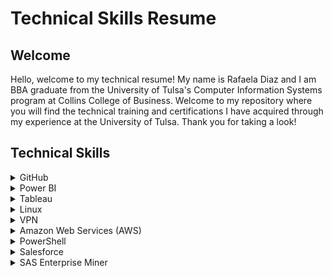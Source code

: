 <h1>Technical Skills Resume</h1>
<h2>Welcome</h2>
Hello, welcome to my technical resume! My name is Rafaela Diaz and I am BBA graduate from the University of Tulsa's Computer Information Systems program at Collins College of Business. Welcome to my repository where you will find the technical training and certifications I have acquired through my experience at the University of Tulsa. Thank you for taking a look!

<h2>Technical Skills</h2>

<details><summary>GitHub</summary>
          
<br /> I completed the following courses in the <a href="https://lab.github.com/courses">GitHub Learning Lab</a>. These courses helped me understand the basic Github workflow and taught me many useful fundamental Github skills such as how to stand up static pages, create and manage pull requests, facilitate collaboration, the use of Markdown and HTML to format webpages, and more.<br />
<br></br>
<h4>Courses:</h4>
<ul>
<li>Introduction to GitHub</li>
<li>Communicating using Markdown</li>
<li>Uploading your project to Github</li>
<li>GitHub Pages</li>
<li>Reviewing pull requests</li>
<li>Managing merge conflicts</li>
<li>Securing your workflows</li>
</ul>
<br />
<img src="firstday.png" alt="Github First Day Learning Path photo" />
<img src="firstweek.png" alt="Github First Week Learning Path photo" />
<img src="profile.png" alt="Github Profile RD photo" />
<br />
<br />

</details> 
          
<details><summary>Power BI</summary>
          
<br> I completed the <a href="https://www.edx.org/course/analyzing-and-visualizing-data-with-power-bi-0">Analyzing and Visualizing Data with Power BI</a> course on edX and completed the following courses. These courses taught me how to input data from different data sources, create interactive visual reports, add and modify elements on a dashboard, and transform and interpret different kinds of data.<br>
<br></br>
<h4>Courses:</h4> 
<ul>
<li>Power BI Desktop Data Transformations</li>
<li>Power BI Desktop Modelling</li>
<li>Power BI Desktop Visualization</li>
<li>Power BI Service</li>
<li>Working with Excel</li>
<li>Direct Connectivity</li>
<li>Developer API</li>
<li>Mobile App</li>
</ul>
<br>
<img src="PowerBICourse.png" alt="Power BI Course Completion">
<br>
<br></br>
After completing the Power BI edX course, I created the following dashboard using the <a                                       href="https://docs.microsoft.com/en-us/power-bi/sample-datasets#the-power-bi-samples-as-excel-files">Supplier Quality         Analysis sample data</a> provided by Microsoft. This dashboard shows the skills and knowledge I have gained throughout         this course, by using different visualization charts to effectively represent and communicate complex datasets.
Click the following link to watch a demonstration of my Power BI dashboard: <a                                                 href="https://youtu.be/b664ZzpZtSk">Rafaela Diaz Supplier Quality Analysis Dashboard Video</a>.
A link to my shared Dashboard in PowerBI is also available here: <a href="https://app.powerbi.com/groups/me/dashboards/3edb2d08-7596-4fa2-a038-d77650484157?ctid=d4ff013c-62b7-4167-924f-          5bd93e8202d3">Rafaela Diaz Supplier Quality Analysis Dashboard in Power BI</a>.
<br>
<br></br>
<img src="Dashboard Rafaela.png" alt="Power BI dashboard photo">
<br>
<br>
 
</details>
 
<details><summary>Tableau</summary>
       
<br>For my Business Intelligence and Data Visualization CIS course, besides learning basic data analytics, I had the opportunity to gain experience and
 develop a working familiarity with the grounding principle of data visualization using Excel, Power BI, as well as Tableau. The extent of this course
 allowed me to understand how to implement data visualization tools, incorporate real datasets from multiple large-scale cases and convey data in an
 impactful way. Some of my course learning objectives were to understand fundamental design principles of effective visualizations, utilize popular 
 visualization applications such as Excel, Power BI, and Tableau, and demonstrate the ability to use technology tools to analyze data and report effectively.
     <br>
     <br></br>
     <h4>Tableau Skills Learned:</h4> 
     <ul>
     <li>Connecting to Data Sources</li>
     <li>Filtering and sorting data</li>
     <li>Creating Groups and Hierarchies</li>  
     <li>Creating Sets, Reference Lines, and Parameters</li>
     <li>Creating Calculations, Dashboards, and Stories</li>
     </ul>
     <br> 
     <br></br>
     After completing the course, I created a Tableau Final Project for the class where I visually represented important and relevant information based on a 
     COVID-19 Excel dataset. Some of the visual analytics I used in my project include visualizations, dashboards, a story, calculated fields, sets, 
     and parameters. The following images are screenshots of my Tableau Project on real COVID-19 data. 
     <br>
     <br></br>
     <img src="Map.png" alt="Tableau photo1">
     <img src="LineGraph.png" alt="Tableau photo2">
     <img src="BubbleChart.png" alt="Tableau photo3">
     <img src="ColumnChart.png" alt="Tableau photo4">
     <img src="BarGraph.png" alt="Tableau photo5">
     <img src="BarGraph2.png" alt="Tableau photo6">
     <img src="TreeMap.png" alt="Tableau photo7">
     <img src="Dashboard.png" alt="Tableau photo8">
     <img src="Dashboard2.png" alt="Tableau photo9">
     <img src="Story1.png" alt="Tableau photo10">
     <img src="Story2.png" alt="Tableau photo11">
     <img src="Story3.png" alt="Tableau photo12">
     <img src="Story4.png" alt="Tableau photo13">
     <br>
     <br>

</details>
  
<details><summary>Linux</summary>
          
<br>I completed the LPI Linux Essentials Certification course on <a href="https://linuxacademy.com/">Linux Academy</a>. 
These courses helped me get started with the Linux operating system and the Linux kernel, as well as getting the basic skills for the Linux command line syntax. 
<br>
<br> 
<h4>Topics:</h4>
<ul>
<li>Linux Evolution and Popular Operating Systems</li>
<li>Major Open-Source Applications</li>
<li>Open-Source Software and Licensing</li>  
<li>ICT Skills and Working in Linux</li> 
<li>Command Line Basics</li>
<li>Using the Command Line to Get Help</li>
<li>Using Directories and Listing Files</li> 
<li>Creating, Moving, and Deleting Files</li> 
<li>Archiving Files on the Command Line</li> 
<li>Searching and Extracting Data from Files</li>
<li>Turning Commands into a Script</li>
<li>Choosing an Operating System</li>
<li>Understanding Computer Hardware</li>
<li>Where Data Is Stored</li> 
<li>Your Computer on the Network</li> 
<li>Basic Security and Identifying User Types</li> 
<li>Creating Users and Groups</li> 
<li>Managing File Permissions and Ownership</li>  
<li>Special Directories and Files</li>
</ul>
<h4> Certificate: </h4>
<img src="LinuxRafaela.png" alt="LPI Linux Essentials Certificate Course Completion">
<br>  
          
</details>
   
<details><summary>VPN</summary>

<br>
I installed the lastest version of Ubuntu server and configured my own IPSEC VPN in the cloud using the <a href="https://github.com/trailofbits/algo">Algo VPN</a> Ansible scripts provided by Trail of Bits. With the help of this tutorial, I successfully deployed the Algo server, configured VPN clients, set up an SSH tunnel, and added and removed users. 
I also had to set up an account with Digital Ocean, a cloud hosting provider, to run the VPN and download the Wireguard app for macOS to enable my VPN clients. 
<br>
<br>
<img src="AlgoVPN.png" alt="Algo VPN photo"> 
<br>
<br>

</details>
  
<details><summary>Amazon Web Services (AWS)</summary>
<br>
 I completed the AWS Essentials course on <a href="https://linuxacademy.com/">Linux Academy</a>. The course introduced me to the core AWS services, helped set up my own AWS account, and I was challenged with real-world scenarios and hands-on activities using the Linux live environment. I was provided with an introduction to Amazon's Identity Access Management, Elastic Compute Cloud, database services, Simple Notification System, Elastic Load Balancers, Auto Scaling, and Route 53. 
<br>
<br>
       
<h4>Topics:</h4>
<ul>
<li>AWS Essentials</li>
<li>Managing AWS Access with Users, Groups, and Roles</li>
<li>Identity and Access Management (IAM)</li>
<li>Networking Services and Connectivity</li>
<li>Virtual Private Cloud (VPC)</li>
<li>Compute Services</li>
<li>Elastic Cloud Compute (EC2)</li>
<li>Storage Services</li>
<li>Database Services</li>
<li>Monitoring, Alerts, and Notifications</li>
<li>Simple Notification Service (SNS)</li>
<li>Load Balancing, Elasticity, and Scalability</li>
<li>Elastic Load Balancer (ELB)</li>
<li>Auto Scaling</li>
<li>Route 53</li>
<li>Serverless Computing - Lambda</li>
</ul>
<br> 
<img src="AWSCertificate.png" alt="AWS photo">
<br>
<br>
      
</details>

<details><summary>PowerShell</summary>
<br> 
I completed the PowerShell 5 Essential Training on <a href="https://www.linkedin.com/learning/powershell-5-essential-training/welcome">LinkedIn Learning</a>.This training provided me a detailed overview and learning experience of Powershell 5 including how to get a hand from the help system, extend PowerShell with modules and snap-ins, harness the power of the PowerShell pipeline, and script and automate common administrative tasks. I was also introduced to one of PowerShell's most exciting features, remote management, which can be very useful for scaling management. 
<br>
<br>
       
<h4>Topics:</h4>
<ul>
<li>Installing Windows Management Framework 5</li>
<li>Running commands (cmdlets)</li>
<li>Discovering commands</li>
<li>Understanding cmdlet syntax</li>
<li>Resolving terse commands</li>
<li>Finding and using local modules</li>
<li>Working with files, printers, CSVs, and XML in the pipeline</li>
<li>Selecting, sorting, and filtering object data</li>
<li>Creating scripts</li>
<li>Automating tasks</li>
<li>Using PowerShell remoting</li>
</ul>
<br> 
<img src="PowerShell.png" alt="PowerShell photo">
<br>
<br>
  
</details>
     
<details><summary>Salesforce</summary>
<br>
I completed the Salesforce Admin Beginner training course on <a href="https://trailhead.salesforce.com/en/content/learn/trails/force_com_admin_beginner">Trailhead Salesforce</a>. This course taught me the basics of customizing and managing the Salesforce platform as an administrator and introduced me to some core skills including general, reporting, moblile, database, and data management skills. The modules covered in this training provided me a detailed overview of important tasks and subjects that are useful to know to get around Salesforce as an admin and enhance the user-side experience. 
<br>
<br>
       
<h4>Topics:</h4>
<ul>
<li>Salesforce Platform Basics</li>
<li>Data Modeling</li>
<li>Data Management</li>
<li>Lightning Experience Customization</li>
<li>User Engagement</li>
<li>Reports & Dashboards for Lightning Experience</li>
</ul>
<br> 
<img src="Salesforce1.png" alt="Salesforce1 photo">
<img src="Salesforce2.png" alt="Salesforce2 photo">
<img src="Salesforce3.png" alt="Salesforce3 photo">
<br>
<br>
</details>

<details><summary>SAS Enterprise Miner</summary>
       <br>
        For my Foundations of Analytics QM course, I learned to efficiently utilize the SAS Enterprise Miner software which is an advanced analytics
        data mining tool intended to help users quickly develop descriptive and predictive models through a streamlined data mining process. My course 
        assignments provided me the essential understanding and the right skills to reveal valuable insights with this powerful data mining tool. For my final 
        project I had the opportunity to apply the knowledge I obtained throughout the semester to a more applied real-life problem where my group and I had to 
        understand data, use descriptive analytics (visualization, data summary), prepare and clean the data using Excel (data preparations and transformation)
        , and finally create and compare three different prescriptive models in SAS EM. Creating different models with SAS EM analytics strengths allowed me to 
        have a better skillset for pattern discovery and predictive modeling. 
       <br>
       <br>
       <h4>Analytic Workflow Learned:</h4>
       <ul>
       <li>Define analytic objectives</li>
       <li>Select cases</li>
       <li>Extract input data</li>
       <li>Validate input data</li>
       <li>Repair input data</li>
       <li>Transform input data</li> 
       <li>Apply analysis</li> 
       <li>Generate deployment methods</li> 
       <li>Integrate deployment</li> 
       <li>Gather results</li> 
       <li>Assess observed results</li> 
       <li>Refine analytic objective</li> 
       </ul>
       <br>
       <img src="FA project overview.png" alt="SAS photo2">
       <img src="FA data visualization.png" alt="SAS photo3">
       <img src="FA SAS1.png" alt="SAS photo4">
       <img src="FA SAS2.png" alt="SAS photo5">
       <img src="FA SAS3.png" alt="SAS photo6">
       <br>
       <br>
        
  


        

 
